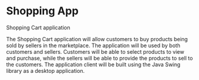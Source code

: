 # Shopping App
Shopping Cart application 

The Shopping Cart application will allow customers to buy products being sold by sellers in the marketplace. The application will be used by both customers and sellers. Customers will be able to select products to view and purchase, while the sellers will be able to provide the products to sell to the customers. The application client will be built using the Java Swing library as a desktop application.
